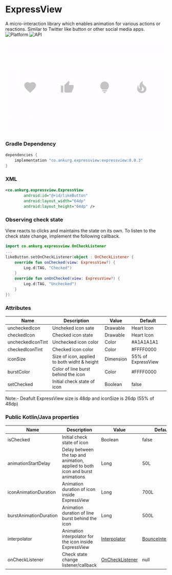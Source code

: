 # ExpressView
A micro-interaction library which enables animation for various actions or reactions. Similar to Twitter like button or other social media apps.
![Platform][5] ![API][6]

![ExpressView sample gif][4]
### Gradle Dependency
```groovy
dependencies {
    implementation "co.ankurg.expressview:expressview:0.0.3"
}
```

### XML
```xml
<co.ankurg.expressview.ExpressView
        android:id="@+id/likeButton"
        android:layout_width="64dp"
        android:layout_height="64dp" />
```

### Observing check state
View reacts to clicks and maintains the state on its own. To listen to the check state change, implement the following callback.
```kotlin
import co.ankurg.expressview.OnCheckListener
...
likeButton.setOnCheckListener(object : OnCheckListener {
    override fun onChecked(view: ExpressView?) {
        Log.d(TAG, "Checked")
    }
    override fun onUnChecked(view: ExpressView?) {
        Log.d(TAG, "Unchecked")
    }
})
```

### Attributes
|Name|Description|Value|Default|
|---|---|---|---|
|uncheckedIcon|Uncheked icon sate|Drawable|Heart Icon|
|checkedIcon|Checked icon state|Drawable|Heart Icon|
|uncheckedIconTint|Unchecked icon color|Color|#A1A1A1A1|
|checkedIconTint|Checked icon color|Color|#FFFF0000|
|iconSize|Size of icon, applied to both widht & height|Dimension|55% of ExpressView|
|burstColor|Color of line burst behind the icon|Color|#FFFF0000|
|setChecked|Initial check state of icon|Boolean|false|
Note:- Deafult ExpressView size is 48dp and iconSize is 26dp (55% of 48dp) 
### Public Kotlin/Java properties
|Name|Description|Value|Default|
|---|---|---|---|
|isChecked|Initial check state of icon|Boolean|false|
|animationStartDelay|Delay between the tap and animation, applied to both icon and burst animations|Long|50L|
|iconAnimationDuration|Animation duration of icon inside ExpressView|Long|700L|
|burstAnimationDuration|Animation duration of line burst behind the icon|Long|500L|
|interpolator|Animation interpolator for the icon inside ExpressView|[Interpolator][1]|[BounceInterpolator][2]|
|onCheckListener|Check state change listener/callback|[OnCheckListener][3]|null|

[1]: https://developer.android.com/reference/android/view/animation/Interpolator
[2]: https://developer.android.com/reference/android/view/animation/BounceInterpolator
[3]: expressview/src/main/java/co/ankurg/expressview/OnCheckListener.kt
[4]: gif/like-button-animation-express-view.gif
[5]: https://img.shields.io/badge/Platform-android-blue.svg
[6]: https://img.shields.io/badge/API-16%2B-brightgreen.svg?style=flat